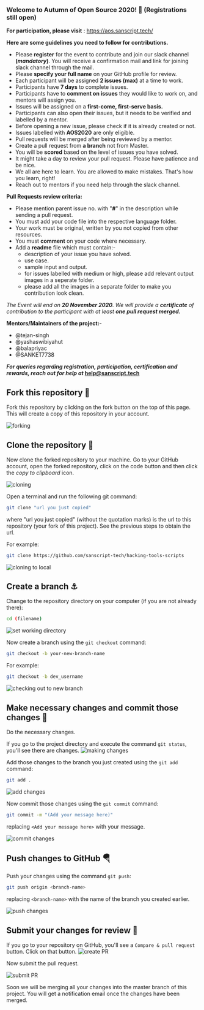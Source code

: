 ### Welcome to Autumn of Open Source 2020! 🤗 (Registrations still open)

**For participation, please visit** : https://aos.sanscript.tech/

**Here are some guidelines you need to follow for contributions.**

- Please **register** for the event to contribute and join our slack channel  **(_mandatory_)**. You will receive a confirmation mail and link for joining slack channel through the mail.
- Please **specify your full name** on your GitHub profile for review.
- Each participant will be assigned **2 issues (max)** at a time to work.
- Participants have **7 days** to complete issues.
- Participants have to **comment on issues** they would like to work on, and mentors will assign you.
- Issues will be assigned on a **first-come, first-serve basis.**
- Participants can also open their issues, but it needs to be verified and labelled by a mentor.
- Before opening a new issue, please check if it is already created or not.
- Issues labelled with **AOS2020** are only eligible.
- Pull requests will be merged after being reviewed by a mentor.
- Create a pull request from **a branch** not from Master.
- You will be **scored** based on the level of issues you have solved.
- It might take a day to review your pull request. Please have patience and be nice.
- We all are here to learn. You are allowed to make mistakes. That's how you learn, right!
- Reach out to mentors if you need help through the slack channel.

**Pull Requests review criteria:**
- Please mention parent issue no. with "**#**" in the description while sending a pull request.
- You must add your code file into the respective language folder.
- Your work must be original, written by you not copied from other resources.
- You must **comment** on your code where necessary.
- Add a **readme** file which must contain:-
  - description of your issue you have solved.
  - use case.
  - sample input and output.
  - for issues labelled with medium or high, please add relevant output images in a seperate folder.
  - please add all the images in a separate folder to make you contribution look clean.

_The Event will end on **20 November 2020**.
We will provide a **certificate** of contribution to the participant with at least **one pull request merged.**_

**Mentors/Maintainers of the project:-**
- @tejan-singh
- @yashaswibiyahut
- @balapriyac
- @SANKET7738

**_For queries regarding registration, participation, certification and rewards, reach out for help at_
help@sanscript.tech**

## Fork this repository 🚀

Fork this repository by clicking on the fork button on the top of this page.
This will create a copy of this repository in your account.

![forking](https://user-images.githubusercontent.com/56690856/96425111-453c6380-1219-11eb-80f4-f46a0371ed2e.png)

## Clone the repository 🏁

Now clone the forked repository to your machine. Go to your GitHub account, open the forked repository, click on the code button and then click the _copy to clipboard_ icon.

![cloning](https://user-images.githubusercontent.com/56690856/96425484-b24ff900-1219-11eb-9cf0-58053ee8b758.png)

Open a terminal and run the following git command:

```bash
git clone "url you just copied"
```

where "url you just copied" (without the quotation marks) is the url to this repository (your fork of this project). See the previous steps to obtain the url.

For example:

```bash
git clone https://github.com/sanscript-tech/hacking-tools-scripts
```

![cloning to local](https://user-images.githubusercontent.com/56690856/96425961-3ace9980-121a-11eb-8516-8235782e86f9.png)

## Create a branch ⚓

Change to the repository directory on your computer (if you are not already there):

```bash
cd (filename)
```

![set working directory](https://user-images.githubusercontent.com/56690856/96426111-6ea9bf00-121a-11eb-90e3-8ccc7183a6c0.png)

Now create a branch using the `git checkout` command:

```bash
git checkout -b your-new-branch-name
```

For example:

```bash
git checkout -b dev_username
```

![checking out to new branch](https://user-images.githubusercontent.com/56690856/96426659-2a6aee80-121b-11eb-81f3-d616ae00229d.png)

## Make necessary changes and commit those changes 🚏

Do the necessary changes.

If you go to the project directory and execute the command `git status`, you'll see there are changes.
![making changes](https://user-images.githubusercontent.com/56690856/96426834-6736e580-121b-11eb-9211-8b26715921ae.png)

Add those changes to the branch you just created using the `git add` command:

```bash
git add .
```

![add changes](https://user-images.githubusercontent.com/56690856/96427459-34412180-121c-11eb-9fa1-72cdaeae61f3.png)

Now commit those changes using the `git commit` command:

```bash
git commit -m "(Add your message here)"
```

replacing `<Add your message here>` with your message.

![commit changes](https://user-images.githubusercontent.com/56690856/96427464-35724e80-121c-11eb-91c2-20001f5def5a.png)

## Push changes to GitHub 🪂

Push your changes using the command `git push`:

```bash
git push origin <branch-name>
```

replacing `<branch-name>` with the name of the branch you created earlier.

![push changes](https://user-images.githubusercontent.com/56690856/96427466-360ae500-121c-11eb-9c02-e201906a0a72.png)

## Submit your changes for review 🚩

If you go to your repository on GitHub, you'll see a `Compare & pull request` button. Click on that button.
![create PR](https://user-images.githubusercontent.com/56690856/96427945-ce08ce80-121c-11eb-9223-a120c7d72541.png)

Now submit the pull request.

![submit PR](https://user-images.githubusercontent.com/56690856/96427954-cfd29200-121c-11eb-90f7-1f4ea2f8342f.png)

Soon we will be merging all your changes into the master branch of this project. You will get a notification email once the changes have been merged.
